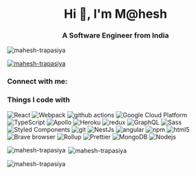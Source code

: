 <h1 align="center">Hi 👋, I'm M@hesh</h1>
<h3 align="center">A Software Engineer from India</h3>

<p align="left"> <img src="https://komarev.com/ghpvc/?username=mahesh-trapasiya&label=Profile%20views&color=0e75b6&style=flat" alt="mahesh-trapasiya" /> </p>

<p align="left"> <a href="https://github-profile-trophy.vercel.app/?username=mahesh-trapasiya&theme=onedark&row=2&column=3&margin-w=15&margin-h=15&no-bg=true"><img src="https://github-profile-trophy.vercel.app/?username=mahesh-trapasiya&theme=onedark&row=2&column=3&margin-w=15&margin-h=15&no-bg=true" alt="mahesh-trapasiya" /></a> </p>

<h3 align="left">Connect with me:</h3>
<p align="left">
</p>

<h3>Things I code with</h3>
<p>
  <img alt="React" src="https://img.shields.io/badge/-React-45b8d8?style=flat-square&logo=react&logoColor=white" />
  <img alt="Webpack" src="https://img.shields.io/badge/-Webpack-8DD6F9?style=flat-square&logo=webpack&logoColor=white" /> 
  <img alt="github actions" src="https://img.shields.io/badge/-Github_Actions-2088FF?style=flat-square&logo=github-actions&logoColor=white" />
  <img alt="Google Cloud Platform" src="https://img.shields.io/badge/-Google_Cloud_Platform-1a73e8?style=flat-square&logo=google-cloud&logoColor=white" />
  <img alt="TypeScript" src="https://img.shields.io/badge/-TypeScript-007ACC?style=flat-square&logo=typescript&logoColor=white" />
  <img alt="Apollo" src="https://img.shields.io/badge/-Apollo%20GraphQL-311C87?style=flat-square&logo=apollo-graphql&logoColor=white" />
  <img alt="Heroku" src="https://img.shields.io/badge/-Heroku-430098?style=flat-square&logo=heroku&logoColor=white" />
  <img alt="redux" src="https://img.shields.io/badge/-Redux-764ABC?style=flat-square&logo=redux&logoColor=white" />
  <img alt="GraphQL" src="https://img.shields.io/badge/-GraphQL-E10098?style=flat-square&logo=graphql&logoColor=white" />
  <img alt="Sass" src="https://img.shields.io/badge/-Sass-CC6699?style=flat-square&logo=sass&logoColor=white" />
  <img alt="Styled Components" src="https://img.shields.io/badge/-Styled_Components-db7092?style=flat-square&logo=styled-components&logoColor=white" />
  <img alt="git" src="https://img.shields.io/badge/-Git-F05032?style=flat-square&logo=git&logoColor=white" />
  <img alt="NestJs" src="https://img.shields.io/badge/-NestJs-ea2845?style=flat-square&logo=nestjs&logoColor=white" />
  <img alt="angular" src="https://img.shields.io/badge/-Angular-DD0031?style=flat-square&logo=angular&logoColor=white" />
  <img alt="npm" src="https://img.shields.io/badge/-NPM-CB3837?style=flat-square&logo=npm&logoColor=white" />
  <img alt="html5" src="https://img.shields.io/badge/-HTML5-E34F26?style=flat-square&logo=html5&logoColor=white" />
  <img alt="Brave browser" src="https://img.shields.io/badge/-Brave_Browser-FB542B?style=flat-square&logo=brave&logoColor=white" />
  <img alt="Rollup" src="https://img.shields.io/badge/-Rollup-EC4A3F?style=flat-square&logo=rollup.js&logoColor=white" />
  <img alt="Prettier" src="https://img.shields.io/badge/-Prettier-F7B93E?style=flat-square&logo=prettier&logoColor=white" />
  <img alt="MongoDB" src="https://img.shields.io/badge/-MongoDB-13aa52?style=flat-square&logo=mongodb&logoColor=white" />
  <img alt="Nodejs" src="https://img.shields.io/badge/-Nodejs-43853d?style=flat-square&logo=Node.js&logoColor=white" />
</p>

<p><img align="left" src="https://github-readme-stats.vercel.app/api/top-langs?username=mahesh-trapasiya&show_icons=true&locale=en&layout=compact&theme=dracula&hide=stars,issues" alt="mahesh-trapasiya" /></p>

<p>&nbsp;<img align="center" src="https://github-readme-stats.vercel.app/api?username=mahesh-trapasiya&show_icons=true&locale=en&theme=dracula&hide=stars,issues" alt="mahesh-trapasiya" /></p>

<p><img align="center" src="https://github-readme-streak-stats.herokuapp.com/?user=mahesh-trapasiya&theme=dracula&hide=stars,issues" alt="mahesh-trapasiya" /></p>
